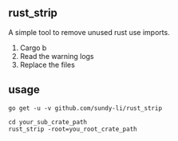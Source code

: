 ## rust_strip

A simple tool to remove unused rust use imports.


1. Cargo b
2. Read the warning logs
3. Replace the files


## usage

```
go get -u -v github.com/sundy-li/rust_strip

cd your_sub_crate_path
rust_strip -root=you_root_crate_path
```
